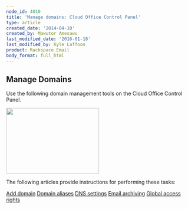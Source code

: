 ```yaml
---
node_id: 4010
title: 'Manage domains: Cloud Office Control Panel'
type: article
created_date: '2014-04-10'
created_by: Mawutor Amesawu
last_modified_date: '2016-01-18'
last_modified_by: Kyle Laffoon
product: Rackspace Email
body_format: full_html
---
```


**Manage Domains**
------------------

Use the following domain management tools on the Cloud Office Control
Panel.

**<img src="https://8026b2e3760e2433679c-fffceaebb8c6ee053c935e8915a3fbe7.ssl.cf2.rackcdn.com/field/image/SnapCrab_NoName_2014-4-10_16-20-50_No-00.png" width="252" height="178" />**

The following articles provide instructions for performing these tasks:

[Add domain](add-domain-email-apps-control-panel)
[Domain aliases](manage-domain-aliases-email-apps-control-panel)
[DNS settings](dns-settings-email-apps-control-panel)
[Email archiving](enable-email-archiving-email-apps-control-panel)
[Global access rights](global-access-rights-email-apps-control-panel)

